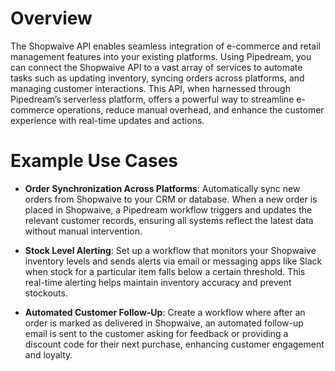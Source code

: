 # Overview

The Shopwaive API enables seamless integration of e-commerce and retail management features into your existing platforms. Using Pipedream, you can connect the Shopwaive API to a vast array of services to automate tasks such as updating inventory, syncing orders across platforms, and managing customer interactions. This API, when harnessed through Pipedream’s serverless platform, offers a powerful way to streamline e-commerce operations, reduce manual overhead, and enhance the customer experience with real-time updates and actions.

# Example Use Cases

- **Order Synchronization Across Platforms**: Automatically sync new orders from Shopwaive to your CRM or database. When a new order is placed in Shopwaive, a Pipedream workflow triggers and updates the relevant customer records, ensuring all systems reflect the latest data without manual intervention.

- **Stock Level Alerting**: Set up a workflow that monitors your Shopwaive inventory levels and sends alerts via email or messaging apps like Slack when stock for a particular item falls below a certain threshold. This real-time alerting helps maintain inventory accuracy and prevent stockouts.

- **Automated Customer Follow-Up**: Create a workflow where after an order is marked as delivered in Shopwaive, an automated follow-up email is sent to the customer asking for feedback or providing a discount code for their next purchase, enhancing customer engagement and loyalty.
